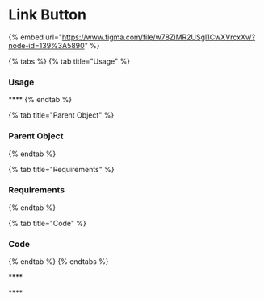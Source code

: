 # Link Button

{% embed url="https://www.figma.com/file/w78ZiMR2USgl1CwXVrcxXv/?node-id=139%3A5890" %}

{% tabs %}
{% tab title="Usage" %}
### **Usage**

\*\*\*\*
{% endtab %}

{% tab title="Parent Object" %}
### Parent Object
{% endtab %}

{% tab title="Requirements" %}
### Requirements
{% endtab %}

{% tab title="Code" %}
### Code
{% endtab %}
{% endtabs %}

\*\*\*\*

\*\*\*\*


